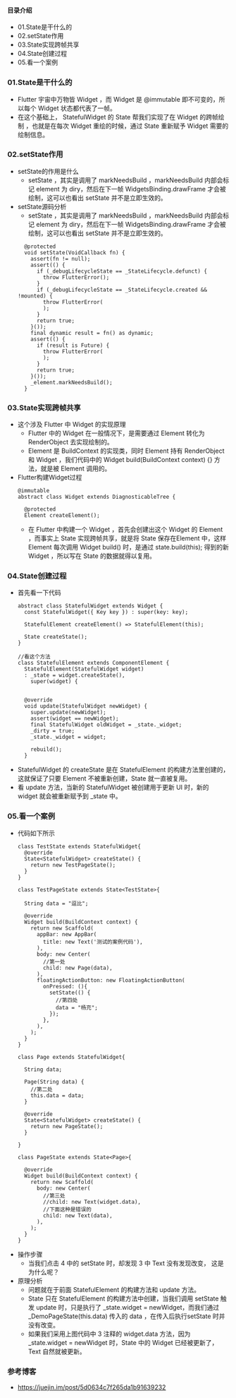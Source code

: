 #### 目录介绍
- 01.State是干什么的
- 02.setState作用
- 03.State实现跨帧共享
- 04.State创建过程
- 05.看一个案例






### 01.State是干什么的
- Flutter 宇宙中万物皆 Widget ，而 Widget 是 @immutable 即不可变的，所以每个 Widget 状态都代表了一帧。
- 在这个基础上， StatefulWidget 的 State 帮我们实现了在 Widget 的跨帧绘制  ，也就是在每次  Widget 重绘的时候，通过 State 重新赋予  Widget 需要的绘制信息。




### 02.setState作用
- setState的作用是什么
    - setState  ，其实是调用了 markNeedsBuild ，markNeedsBuild 内部会标记 element 为 diry，然后在下一帧 WidgetsBinding.drawFrame 才会被绘制，这可以也看出 setState 并不是立即生效的。
- setState源码分析
    - setState  ，其实是调用了 markNeedsBuild ，markNeedsBuild 内部会标记 element 为 diry，然后在下一帧 WidgetsBinding.drawFrame 才会被绘制，这可以也看出 setState 并不是立即生效的。
    ```
      @protected
      void setState(VoidCallback fn) {
        assert(fn != null);
        assert(() {
          if (_debugLifecycleState == _StateLifecycle.defunct) {
            throw FlutterError();
          }
          if (_debugLifecycleState == _StateLifecycle.created && !mounted) {
            throw FlutterError(
            );
          }
          return true;
        }());
        final dynamic result = fn() as dynamic;
        assert(() {
          if (result is Future) {
            throw FlutterError(
            );
          }
          return true;
        }());
        _element.markNeedsBuild();
      }
    ```




### 03.State实现跨帧共享
- 这个涉及 Flutter 中 Widget 的实现原理
    - Flutter 中的 Widget 在一般情况下，是需要通过 Element 转化为 RenderObject 去实现绘制的。
    - Element 是 BuildContext 的实现类，同时 Element 持有 RenderObject 和 Widget ，我们代码中的 Widget build(BuildContext context) {} 方法，就是被 Element 调用的。
- Flutter构建Widget过程
    ```
    @immutable
    abstract class Widget extends DiagnosticableTree {
    
      @protected
      Element createElement();
    ```
    - 在 Flutter 中构建一个 Widget ，首先会创建出这个 Widget 的  Element ，而事实上 State 实现跨帧共享，就是将 State 保存在Element 中，这样 Element 每次调用 Widget build() 时，是通过 state.build(this); 得到的新 Widget ，所以写在 State 的数据就得以复用。




### 04.State创建过程
- 首先看一下代码
    ```
    abstract class StatefulWidget extends Widget {
      const StatefulWidget({ Key key }) : super(key: key);
    
      StatefulElement createElement() => StatefulElement(this);
    
      State createState();
    }
    
    //看这个方法
    class StatefulElement extends ComponentElement {
      StatefulElement(StatefulWidget widget)
      : _state = widget.createState(),
        super(widget) {
        
    
      @override
      void update(StatefulWidget newWidget) {
        super.update(newWidget);
        assert(widget == newWidget);
        final StatefulWidget oldWidget = _state._widget;
        _dirty = true;
        _state._widget = widget;
        
        rebuild();
      }
    ```
- StatefulWidget 的 createState 是在 StatefulElement 的构建方法里创建的， 这就保证了只要 Element 不被重新创建，State 就一直被复用。
- 看 update 方法，当新的 StatefulWidget 被创建用于更新 UI 时，新的 widget 就会被重新赋予到 _state 中。



### 05.看一个案例
- 代码如下所示
    ```
    class TestState extends StatefulWidget{
      @override
      State<StatefulWidget> createState() {
        return new TestPageState();
      }
    }
    
    class TestPageState extends State<TestState>{
    
      String data = "逗比";
    
      @override
      Widget build(BuildContext context) {
        return new Scaffold(
          appBar: new AppBar(
            title: new Text('测试的案例代码'),
          ),
          body: new Center(
            //第一处
            child: new Page(data),
          ),
          floatingActionButton: new FloatingActionButton(
            onPressed: (){
              setState(() {
                //第四处
                data = "杨充";
              });
            },
          ),
        );
      }
    }
    
    class Page extends StatefulWidget{
    
      String data;
    
      Page(String data) {
        //第二处
        this.data = data;
      }
    
      @override
      State<StatefulWidget> createState() {
        return new PageState();
      }
    
    }
    
    class PageState extends State<Page>{
    
      @override
      Widget build(BuildContext context) {
        return new Scaffold(
          body: new Center(
            //第三处
            //child: new Text(widget.data),
            //下面这种是错误的
            child: new Text(data),
          ),
        );
      }
    }
    ```
- 操作步骤
    - 当我们点击 4 中的 setState 时，却发现 3 中 Text 没有发现改变， 这是为什么呢？
- 原理分析
    - 问题就在于前面 StatefulElement 的构建方法和 update 方法。
    - State 只在  StatefulElement  的构建方法中创建，当我们调用 setState 触发 update 时，只是执行了 _state.widget = newWidget，而我们通过  _DemoPageState(this.data) 传入的 data ，在传入后执行setState 时并没有改变。
    - 如果我们采用上图代码中 3 注释的 widget.data 方法，因为 _state.widget = newWidget 时，State  中的 Widget 已经被更新了，Text 自然就被更新。






### 参考博客
- https://juejin.im/post/5d0634c7f265da1b91639232




